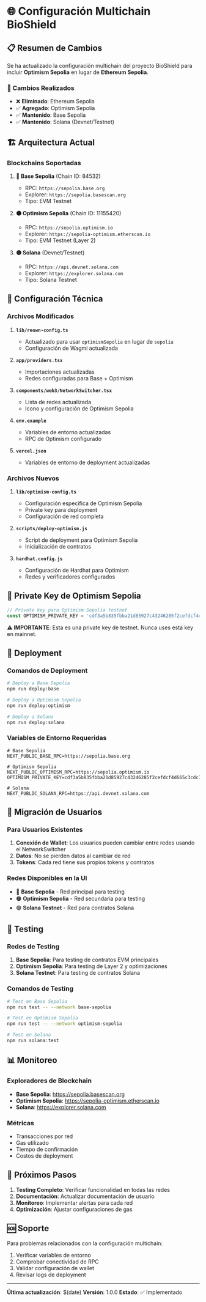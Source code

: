 # 🌐 Configuración Multichain BioShield

## 📋 Resumen de Cambios

Se ha actualizado la configuración multichain del proyecto BioShield para incluir **Optimism Sepolia** en lugar de **Ethereum Sepolia**.

### 🔄 Cambios Realizados

- ❌ **Eliminado**: Ethereum Sepolia
- ✅ **Agregado**: Optimism Sepolia
- ✅ **Mantenido**: Base Sepolia
- ✅ **Mantenido**: Solana (Devnet/Testnet)

## 🏗️ Arquitectura Actual

### **Blockchains Soportadas**

1. **🔵 Base Sepolia** (Chain ID: 84532)
   - RPC: `https://sepolia.base.org`
   - Explorer: `https://sepolia.basescan.org`
   - Tipo: EVM Testnet

2. **🟠 Optimism Sepolia** (Chain ID: 11155420)
   - RPC: `https://sepolia.optimism.io`
   - Explorer: `https://sepolia-optimism.etherscan.io`
   - Tipo: EVM Testnet (Layer 2)

3. **🟣 Solana** (Devnet/Testnet)
   - RPC: `https://api.devnet.solana.com`
   - Explorer: `https://explorer.solana.com`
   - Tipo: Solana Testnet

## 🔧 Configuración Técnica

### **Archivos Modificados**

1. **`lib/reown-config.ts`**
   - Actualizado para usar `optimismSepolia` en lugar de `sepolia`
   - Configuración de Wagmi actualizada

2. **`app/providers.tsx`**
   - Importaciones actualizadas
   - Redes configuradas para Base + Optimism

3. **`components/web3/NetworkSwitcher.tsx`**
   - Lista de redes actualizada
   - Icono y configuración de Optimism Sepolia

4. **`env.example`**
   - Variables de entorno actualizadas
   - RPC de Optimism configurado

5. **`vercel.json`**
   - Variables de entorno de deployment actualizadas

### **Archivos Nuevos**

1. **`lib/optimism-config.ts`**
   - Configuración específica de Optimism Sepolia
   - Private key para deployment
   - Configuración de red completa

2. **`scripts/deploy-optimism.js`**
   - Script de deployment para Optimism Sepolia
   - Inicialización de contratos

3. **`hardhat.config.js`**
   - Configuración de Hardhat para Optimism
   - Redes y verificadores configurados

## 🔐 Private Key de Optimism Sepolia

```typescript
// Private key para Optimism Sepolia testnet
const OPTIMISM_PRIVATE_KEY = 'cdf3a5b835fbba21d85927c43246285f2cefdcf4d665c3cdc7335f1da05d2450'
```

**⚠️ IMPORTANTE**: Esta es una private key de testnet. Nunca uses esta key en mainnet.

## 🚀 Deployment

### **Comandos de Deployment**

```bash
# Deploy a Base Sepolia
npm run deploy:base

# Deploy a Optimism Sepolia
npm run deploy:optimism

# Deploy a Solana
npm run deploy:solana
```

### **Variables de Entorno Requeridas**

```env
# Base Sepolia
NEXT_PUBLIC_BASE_RPC=https://sepolia.base.org

# Optimism Sepolia
NEXT_PUBLIC_OPTIMISM_RPC=https://sepolia.optimism.io
OPTIMISM_PRIVATE_KEY=cdf3a5b835fbba21d85927c43246285f2cefdcf4d665c3cdc7335f1da05d2450

# Solana
NEXT_PUBLIC_SOLANA_RPC=https://api.devnet.solana.com
```

## 🔄 Migración de Usuarios

### **Para Usuarios Existentes**

1. **Conexión de Wallet**: Los usuarios pueden cambiar entre redes usando el NetworkSwitcher
2. **Datos**: No se pierden datos al cambiar de red
3. **Tokens**: Cada red tiene sus propios tokens y contratos

### **Redes Disponibles en la UI**

- 🔵 **Base Sepolia** - Red principal para testing
- 🟠 **Optimism Sepolia** - Red secundaria para testing
- 🟣 **Solana Testnet** - Red para contratos Solana

## 🧪 Testing

### **Redes de Testing**

1. **Base Sepolia**: Para testing de contratos EVM principales
2. **Optimism Sepolia**: Para testing de Layer 2 y optimizaciones
3. **Solana Testnet**: Para testing de contratos Solana

### **Comandos de Testing**

```bash
# Test en Base Sepolia
npm run test -- --network base-sepolia

# Test en Optimism Sepolia
npm run test -- --network optimism-sepolia

# Test en Solana
npm run solana:test
```

## 📊 Monitoreo

### **Exploradores de Blockchain**

- **Base Sepolia**: https://sepolia.basescan.org
- **Optimism Sepolia**: https://sepolia-optimism.etherscan.io
- **Solana**: https://explorer.solana.com

### **Métricas**

- Transacciones por red
- Gas utilizado
- Tiempo de confirmación
- Costos de deployment

## 🔮 Próximos Pasos

1. **Testing Completo**: Verificar funcionalidad en todas las redes
2. **Documentación**: Actualizar documentación de usuario
3. **Monitoreo**: Implementar alertas para cada red
4. **Optimización**: Ajustar configuraciones de gas

## 🆘 Soporte

Para problemas relacionados con la configuración multichain:

1. Verificar variables de entorno
2. Comprobar conectividad de RPC
3. Validar configuración de wallet
4. Revisar logs de deployment

---

**Última actualización**: $(date)
**Versión**: 1.0.0
**Estado**: ✅ Implementado
